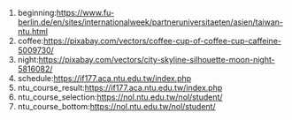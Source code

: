 1. beginning:https://www.fu-berlin.de/en/sites/internationalweek/partneruniversitaeten/asien/taiwan-ntu.html
2. coffee:https://pixabay.com/vectors/coffee-cup-of-coffee-cup-caffeine-5009730/
3. night:https://pixabay.com/vectors/city-skyline-silhouette-moon-night-5816082/
3. schedule:https://if177.aca.ntu.edu.tw/index.php
3. ntu_course_result:https://if177.aca.ntu.edu.tw/index.php
3. ntu_course_selection:https://nol.ntu.edu.tw/nol/student/
3. ntu_course_bottom:https://nol.ntu.edu.tw/nol/student/